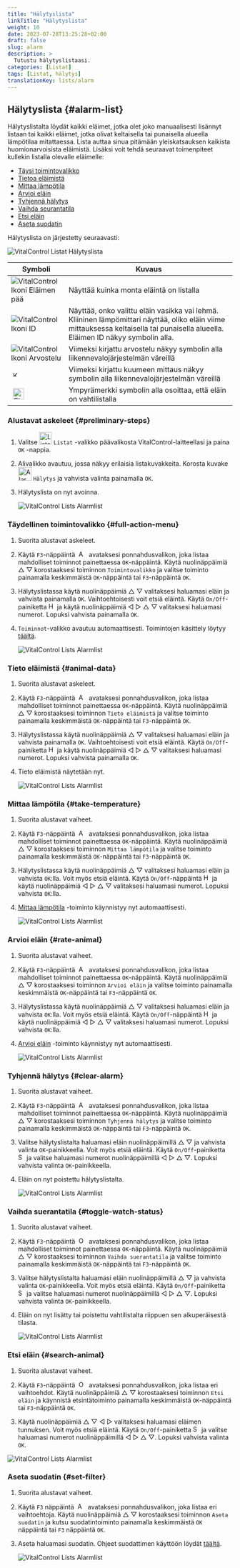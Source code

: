 ```yaml
---
title: "Hälytyslista"
linkTitle: "Hälytyslista"
weight: 10
date: 2023-07-28T13:25:28+02:00
draft: false
slug: alarm
description: >
  Tutustu hälytyslistaasi.
categories: [Listat]
tags: [Listat, hälytys]
translationKey: lists/alarm
---
```

## Hälytyslista {#alarm-list}

Hälytyslistalta löydät kaikki eläimet, jotka olet joko manuaalisesti lisännyt listaan tai kaikki eläimet, jotka olivat keltaisella tai punaisella alueella lämpötilaa mitattaessa. Lista auttaa sinua pitämään yleiskatsauksen kaikista huomionarvoisista eläimistä. Lisäksi voit tehdä seuraavat toimenpiteet kullekin listalla olevalle eläimelle:

- [Täysi toimintovalikko](#täydellinen-toimintovalikko)
- [Tietoa eläimistä](#tieto-eläimistä)
- [Mittaa lämpötila](#mittaa-lämpötila)
- [Arvioi eläin](#arvioi-eläin)
- [Tyhjennä hälytys](#tyhjennä-hälytys)
- [Vaihda seurantatila](#vaihda-suerantatila)
- [Etsi eläin](#etsi-eläin)
- [Aseta suodatin](#aseta-suodatin)

Hälytyslista on järjestetty seuraavasti:

   ![VitalControl Listat Hälytyslista](../images/alarmstructure.png "Hälytyslistan rakenne")

|Symboli   | Kuvaus
|-------  |----
| ![VitalControl Ikoni Eläimen pää](../images/kopf.png "Eläimen pää") | Näyttää kuinka monta eläintä on listalla
| ![VitalControl Ikoni ID](../images/ID.png "ID") | Näyttää, onko valittu eläin vasikka vai lehmä. Kliininen lämpömittari näyttää, oliko eläin viime mittauksessa keltaisella tai punaisella alueella. Eläimen ID näkyy symbolin alla.
| ![VitalControl Ikoni Arvostelu](../images/auge.png "Ikoni Arvostelu") | Viimeksi kirjattu arvostelu näkyy symbolin alla liikennevalojärjestelmän väreillä
| &nbsp;<img src="/icons/actions/temperature.svg" width="12" align="bottom" alt="Kehon lämpötila" title="Kehon lämpötila" /> | Viimeksi kirjattu kuumeen mittaus näkyy symbolin alla liikennevalojärjestelmän väreillä
| &nbsp;<img src="/icons/actions/rating.svg" width="25" align="bottom" alt="Eläimen arvostelu" title="Arvostelu" /> |Ympyrämerkki symbolin alla osoittaa, että eläin on vahtilistalla

### Alustavat askeleet {#preliminary-steps}

1. Valitse <img src="/icons/main/lists.svg" width="28" align="bottom" alt="Listat" /> `Listat` -valikko päävalikosta VitalControl-laitteellasi ja paina `OK` -nappia.

2. Alivalikko avautuu, jossa näkyy erilaisia listakuvakkeita. Korosta kuvake <img src="/icons/lists/alarmlist.svg" width="30" align="bottom" alt="Alarm" /> `Hälytys` ja vahvista valinta painamalla `OK`.

3. Hälytyslista on nyt avoinna.

   ![VitalControl Lists Alarmlist](../images/firststeps.png "Alustavat askeleet")

### Täydellinen toimintovalikko {#full-action-menu}

1. Suorita alustavat askeleet.

2. Käytä `F3`-näppäintä &nbsp;<img src="/icons/footer/open-popup.svg" width="15" align="bottom" alt="Avaa ponnahdusikkuna" />&nbsp; avataksesi ponnahdusvalikon, joka listaa mahdolliset toiminnot painettaessa `OK`-näppäintä. Käytä nuolinäppäimiä △ ▽ korostaaksesi toiminnon `Toimintovalikko` ja valitse toiminto painamalla keskimmäistä `OK`-näppäintä tai `F3`-näppäintä `OK`.

3. Hälytyslistassa käytä nuolinäppäimiä △ ▽ valitaksesi haluamasi eläin ja vahvista painamalla `OK`. Vaihtoehtoisesti voit etsiä eläintä. Käytä `On/Off`-painiketta <img src="/icons/footer/search.svg" width="15" align="bottom" alt="Haku" /> ja käytä nuolinäppäimiä ◁ ▷ △ ▽ valitaksesi haluamasi numerot. Lopuksi vahvista painamalla `OK`.

4. `Toiminnot`-valikko avautuu automaattisesti. Toimintojen käsittely löytyy [täältä](/fi/docs/actions/).

   ![VitalControl Lists Alarmlist](../images/actionmenu.png "Toimintovalikko")

### Tieto eläimistä {#animal-data}

1. Suorita alustavat askeleet.

2. Käytä `F3`-näppäintä &nbsp;<img src="/icons/footer/open-popup.svg" width="15" align="bottom" alt="Avaa ponnahdusikkuna" />&nbsp; avataksesi ponnahdusvalikon, joka listaa mahdolliset toiminnot painettaessa `OK`-näppäintä. Käytä nuolinäppäimiä △ ▽ korostaaksesi toiminnon `Tieto eläimistä` ja valitse toiminto painamalla keskimmäistä `OK`-näppäintä tai `F3`-näppäintä `OK`.

3. Hälytyslistassa käytä nuolinäppäimiä △ ▽ valitaksesi haluamasi eläin ja vahvista painamalla `OK`. Vaihtoehtoisesti voit etsiä eläintä. Käytä `On/Off`-painiketta <img src="/icons/footer/search.svg" width="15" align="bottom" alt="Haku" /> ja käytä nuolinäppäimiä ◁ ▷ △ ▽ valitaksesi haluamasi numerot. Lopuksi vahvista painamalla `OK`.

4. Tieto eläimistä näytetään nyt.

   ![VitalControl Lists Alarmlist](../images/animaldata.png "Tieto eläimistä")

### Mittaa lämpötila {#take-temperature}

1. Suorita alustavat vaiheet.

2. Käytä `F3`-näppäintä &nbsp;<img src="/icons/footer/open-popup.svg" width="15" align="bottom" alt="Avaa ponnahdusikkuna" />&nbsp; avataksesi ponnahdusvalikon, joka listaa mahdolliset toiminnot painettaessa `OK`-näppäintä. Käytä nuolinäppäimiä △ ▽ korostaaksesi toiminnon `Mittaa lämpötila` ja valitse toiminto painamalla keskimmäistä `OK`-näppäintä tai `F3`-näppäintä `OK`.

3. Hälytyslistassa käytä nuolinäppäimiä △ ▽ valitaksesi haluamasi eläin ja vahvista `OK`:lla. Voit myös etsiä eläintä. Käytä `On/Off`-näppäintä <img src="/icons/footer/search.svg" width="15" align="bottom" alt="Haku" /> ja käytä nuolinäppäimiä ◁ ▷ △ ▽ valitaksesi haluamasi numerot. Lopuksi vahvista `OK`:lla.

4. [Mittaa lämpötila](/fi/docs/actions/measure-temperature/#tallenna-tulos) -toiminto käynnistyy nyt automaattisesti.

   ![VitalControl Lists Alarmlist](../images/temperature.png "Mittaa lämpötila")

### Arvioi eläin {#rate-animal}

1. Suorita alustavat vaiheet.

2. Käytä `F3`-näppäintä &nbsp;<img src="/icons/footer/open-popup.svg" width="15" align="bottom" alt="Avaa ponnahdusikkuna" />&nbsp; avataksesi ponnahdusvalikon, joka listaa mahdolliset toiminnot painettaessa `OK`-näppäintä. Käytä nuolinäppäimiä △ ▽ korostaaksesi toiminnon `Arvioi eläin` ja valitse toiminto painamalla keskimmäistä `OK`-näppäintä tai `F3`-näppäintä `OK`.

3. Hälytyslistassa käytä nuolinäppäimiä △ ▽ valitaksesi haluamasi eläin ja vahvista `OK`:lla. Voit myös etsiä eläintä. Käytä `On/Off`-näppäintä <img src="/icons/footer/search.svg" width="15" align="bottom" alt="Haku" /> ja käytä nuolinäppäimiä ◁ ▷ △ ▽ valitaksesi haluamasi numerot. Lopuksi vahvista `OK`:lla.

4. [Arvioi eläin](/fi/docs/actions/rating/#arvioi-eläimesi) -toiminto käynnistyy nyt automaattisesti.

   ![VitalControl Lists Alarmlist](../images/rateanimal.png "Arvioi eläin")

### Tyhjennä hälytys {#clear-alarm}

1. Suorita alustavat vaiheet.

2. Käytä `F3`-näppäintä &nbsp;<img src="/icons/footer/open-popup.svg" width="15" align="bottom" alt="Avaa ponnahdusikkuna" />&nbsp; avataksesi ponnahdusvalikon, joka listaa mahdolliset toiminnot painettaessa `OK`-näppäintä. Käytä nuolinäppäimiä △ ▽ korostaaksesi toiminnon `Tyhjennä hälytys` ja valitse toiminto painamalla keskimmäistä `OK`-näppäintä tai `F3`-näppäintä `OK`.

3. Valitse hälytyslistalta haluamasi eläin nuolinäppäimillä △ ▽ ja vahvista valinta `OK`-painikkeella. Voit myös etsiä eläintä. Käytä `On/Off`-painiketta <img src="/icons/footer/search.svg" width="15" align="bottom" alt="Search" /> ja valitse haluamasi numerot nuolinäppäimillä ◁ ▷ △ ▽. Lopuksi vahvista valinta `OK`-painikkeella.

4. Eläin on nyt poistettu hälytyslistalta.

   ![VitalControl Lists Alarmlist](../images/clearalarm.png "Poista hälytys")

### Vaihda suerantatila {#toggle-watch-status}

1. Suorita alustavat vaiheet.

2. Käytä `F3`-näppäintä &nbsp;<img src="/icons/footer/open-popup.svg" width="15" align="bottom" alt="Open popup" />&nbsp; avataksesi ponnahdusvalikon, joka listaa mahdolliset toiminnot painettaessa `OK`-näppäintä. Käytä nuolinäppäimiä △ ▽ korostaaksesi toiminnon `Vaihda suerantatila` ja valitse toiminto painamalla keskimmäistä `OK`-näppäintä tai `F3`-näppäintä `OK`.

3. Valitse hälytyslistalta haluamasi eläin nuolinäppäimillä △ ▽ ja vahvista valinta `OK`-painikkeella. Voit myös etsiä eläintä. Käytä `On/Off`-painiketta <img src="/icons/footer/search.svg" width="15" align="bottom" alt="Search" /> ja valitse haluamasi numerot nuolinäppäimillä ◁ ▷ △ ▽. Lopuksi vahvista valinta `OK`-painikkeella.

4. Eläin on nyt lisätty tai poistettu vahtilistalta riippuen sen alkuperäisestä tilasta.

   ![VitalControl Lists Alarmlist](../images/watchlist.png "Vaihda suerantatila")

### Etsi eläin {#search-animal}

1. Suorita alustavat vaiheet.

2. Käytä `F3`-näppäintä &nbsp;<img src="/icons/footer/open-popup.svg" width="15" align="bottom" alt="Open popup" />&nbsp; avataksesi ponnahdusvalikon, joka listaa eri vaihtoehdot. Käytä nuolinäppäimiä △ ▽ korostaaksesi toiminnon `Etsi eläin` ja käynnistä etsintätoiminto painamalla keskimmäistä `OK`-näppäintä tai `F3`-näppäintä `OK`.

3. Käytä nuolinäppäimiä △ ▽ ◁ ▷ valitaksesi haluamasi eläimen tunnuksen. Voit myös etsiä eläintä. Käytä `On/Off`-painiketta <img src="/icons/footer/search.svg" width="15" align="bottom" alt="Search" /> ja valitse haluamasi numerot nuolinäppäimillä ◁ ▷ △ ▽. Lopuksi vahvista valinta `OK`.

![VitalControl Lists Alarmlist](../images/searchanimal.png "Etsi eläin")

### Aseta suodatin {#set-filter}

1. Suorita alustavat vaiheet.

2. Käytä `F3` näppäintä &nbsp;<img src="/icons/footer/open-popup.svg" width="15" align="bottom" alt="Avaa ponnahdusikkuna" />&nbsp; avataksesi ponnahdusvalikon, joka listaa eri vaihtoehtoja. Käytä nuolinäppäimiä △ ▽ korostaaksesi toiminnon `Aseta suodatin` ja kutsu suodatintoiminto painamalla keskimmäistä `OK` näppäintä tai `F3` näppäintä `OK`.

3. Aseta haluamasi suodatin. Ohjeet suodattimen käyttöön löydät [täältä](../../filter/).

   ![VitalControl Lists Alarmlist](../images/setfilter.png "Aseta suodatin")
